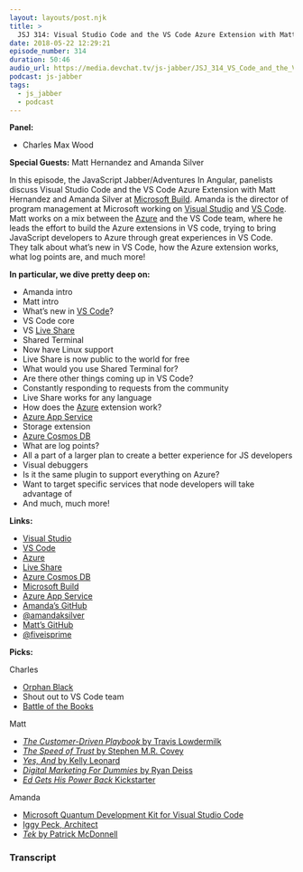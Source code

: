 ```yaml
---
layout: layouts/post.njk
title: >
  JSJ 314: Visual Studio Code and the VS Code Azure Extension with Matt Hernandez and Amanda Silver LIVE at Microsoft Build
date: 2018-05-22 12:29:21
episode_number: 314
duration: 50:46
audio_url: https://media.devchat.tv/js-jabber/JSJ_314_VS_Code_and_the_VS_Code_Azure_Extension_with_Matt_Hernandez_and_Amanda_Silver.mp3
podcast: js-jabber
tags:
  - js_jabber
  - podcast
---
```


**Panel:**

- Charles Max Wood

**Special Guests:** Matt Hernandez and Amanda Silver

In this episode, the JavaScript Jabber/Adventures In Angular, panelists discuss Visual Studio Code and the VS Code Azure Extension with Matt Hernandez and Amanda Silver at [Microsoft Build](https://www.microsoft.com/en-us/build). Amanda is the director of program management at Microsoft working on [Visual Studio](https://www.visualstudio.com/) and [VS Code](https://code.visualstudio.com/). Matt works on a mix between the [Azure](https://azure.microsoft.com/en-us/?v=18.20) and the VS Code team, where he leads the effort to build the Azure extensions in VS code, trying to bring JavaScript developers to Azure through great experiences in VS Code. They talk about what’s new in VS Code, how the Azure extension works, what log points are, and much more!

**In particular, we dive pretty deep on:**

- Amanda intro
- Matt intro
- What’s new in [VS Code](https://code.visualstudio.com/)?
- VS Code core
- VS [Live Share](https://www.visualstudio.com/services/live-share/)
- Shared Terminal
- Now have Linux support
- Live Share is now public to the world for free
- What would you use Shared Terminal for?
- Are there other things coming up in VS Code?
- Constantly responding to requests from the community
- Live Share works for any language
- How does the [Azure](https://azure.microsoft.com/en-us/?v=18.20) extension work?
- [Azure App Service](https://azure.microsoft.com/en-us/services/app-service/)
- Storage extension
- [Azure Cosmos DB](https://azure.microsoft.com/en-us/services/cosmos-db/)
- What are log points?
- All a part of a larger plan to create a better experience for JS developers
- Visual debuggers
- Is it the same plugin to support everything on Azure?
- Want to target specific services that node developers will take advantage of
- And much, much more!

**Links:**

- [Visual Studio](https://www.visualstudio.com/)
- [VS Code](https://code.visualstudio.com/)
- [Azure](https://azure.microsoft.com/en-us/?v=18.20)
- [Live Share](https://www.visualstudio.com/services/live-share/)
- [Azure Cosmos DB](https://azure.microsoft.com/en-us/services/cosmos-db/)
- [Microsoft Build](https://www.microsoft.com/en-us/build)
- [Azure App Service](https://azure.microsoft.com/en-us/services/app-service/)
- [Amanda’s GitHub](https://github.com/AmandaSilver)
- [@amandaksilver](https://twitter.com/amandaksilver?ref_src=twsrc%255Egoogle%257Ctwcamp%255Eserp%257Ctwgr%255Eauthor)
- [Matt’s GitHub](https://github.com/fiveisprime)
- [@fiveisprime](https://twitter.com/fiveisprime?lang=en)

**Picks:**

Charles

- [Orphan Black](http://www.bbcamerica.com/shows/orphan-black)
- Shout out to VS Code team
- [Battle of the Books](http://www.battleofthebooks.org/)

Matt

- [_The Customer-Driven Playbook_ by Travis Lowdermilk](https://www.amazon.com/Customer-Driven-Playbook-Converting-Customer-Successful/dp/149198127X)
- [_The Speed of Trust_ by Stephen M.R. Covey](https://www.amazon.com/SPEED-TRUST-Thing-Changes-Everything/dp/1416549005)
- [_Yes, And_ by Kelly Leonard](https://www.amazon.com/Yes-Improvisation-Reverses-Creativity-Collaboration-Lessons/dp/0062248545)
- [_Digital Marketing For Dummies_ by Ryan Deiss](https://www.amazon.com/Digital-Marketing-Dummies-Business-Personal/dp/1119235596)
- [_Ed Gets His Power Back_ Kickstarter](https://www.kickstarter.com/projects/carrotpantspress/ed-gets-his-power-back-an-electrifying-tale-for-ma)

Amanda

- [Microsoft Quantum Development Kit for Visual Studio Code](https://marketplace.visualstudio.com/items?itemName=quantum.quantum-devkit-vscode)
- [Iggy Peck, Architect](https://www.amazon.com/Iggy-Peck-Architect-Andrea-Beaty/dp/081091106X)
- [_Tek_ by Patrick McDonnell](https://www.amazon.com/Tek-Modern-Cave-Patrick-McDonnell/dp/0316338052)

### Transcript
